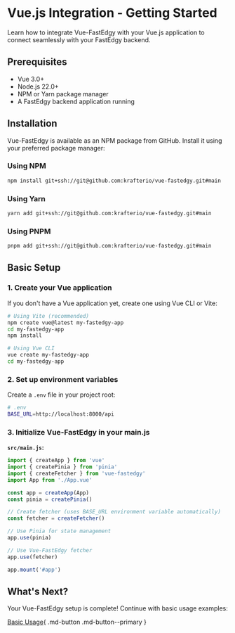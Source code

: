 # Vue.js Integration - Getting Started

Learn how to integrate Vue-FastEdgy with your Vue.js application to connect seamlessly with your FastEdgy backend.

## Prerequisites

- Vue 3.0+
- Node.js 22.0+
- NPM or Yarn package manager
- A FastEdgy backend application running

## Installation

Vue-FastEdgy is available as an NPM package from GitHub. Install it using your preferred package manager:

### Using NPM

```bash
npm install git+ssh://git@github.com:krafterio/vue-fastedgy.git#main
```

### Using Yarn

```bash
yarn add git+ssh://git@github.com:krafterio/vue-fastedgy.git#main
```

### Using PNPM

```bash
pnpm add git+ssh://git@github.com:krafterio/vue-fastedgy.git#main
```

## Basic Setup

### 1. Create your Vue application

If you don't have a Vue application yet, create one using Vue CLI or Vite:

```bash
# Using Vite (recommended)
npm create vue@latest my-fastedgy-app
cd my-fastedgy-app
npm install

# Using Vue CLI
vue create my-fastedgy-app
cd my-fastedgy-app
```

### 2. Set up environment variables

Create a `.env` file in your project root:

```bash
# .env
BASE_URL=http://localhost:8000/api
```

### 3. Initialize Vue-FastEdgy in your main.js

**`src/main.js`:**
```javascript
import { createApp } from 'vue'
import { createPinia } from 'pinia'
import { createFetcher } from 'vue-fastedgy'
import App from './App.vue'

const app = createApp(App)
const pinia = createPinia()

// Create fetcher (uses BASE_URL environment variable automatically)
const fetcher = createFetcher()

// Use Pinia for state management
app.use(pinia)

// Use Vue-FastEdgy fetcher
app.use(fetcher)

app.mount('#app')
```

## What's Next?

Your Vue-FastEdgy setup is complete! Continue with basic usage examples:

[Basic Usage](basic-usage.md){ .md-button .md-button--primary }
